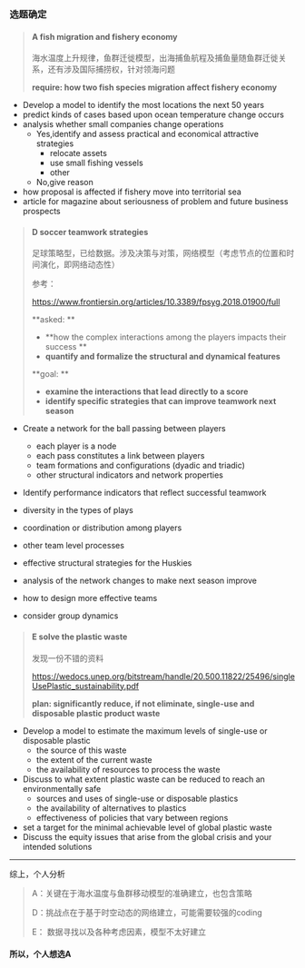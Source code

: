 ### 选题确定

> #### A fish migration and fishery economy
>
> 海水温度上升规律，鱼群迁徙模型，出海捕鱼航程及捕鱼量随鱼群迁徙关系，还有涉及国际捕捞权，针对领海问题
>
> **require: how two fish species migration affect fishery economy**

* Develop a model to identify the most locations the next 50 years
* predict kinds of cases based upon ocean temperature change occurs
* analysis whether small companies change operations
  * Yes,identify and assess practical and economical attractive strategies
    * relocate assets 
    * use small fishing vessels
    * other
  * No,give reason
* how proposal is affected if fishery move into territorial sea
* article for magazine about seriousness of problem and future business prospects 



> #### D  soccer teamwork  strategies
>
> 足球策略型，已给数据。涉及决策与对策，网络模型（考虑节点的位置和时间演化，即网络动态性）
>
> 参考：
>
>  https://www.frontiersin.org/articles/10.3389/fpsyg.2018.01900/full 
>
> **asked: **
>
>  * **how the complex interactions among the players impacts their success   **
>  * **quantify and formalize the structural and dynamical features**
>
> **goal: **
>
> * **examine the interactions that lead directly to a score**
> * **identify specific strategies that can improve teamwork next season**

* Create a network for the ball passing between players 

  *   each player is a node 
  *   each pass constitutes a link between players 
  *   team formations and configurations (dyadic and triadic)
  *   other structural indicators and network properties 
*  Identify performance indicators that reflect successful teamwork 

  *  diversity in the types of plays 
  *  coordination  or distribution among players 
  *  other team level processes 
* effective structural strategies  for the Huskies 
* analysis of the network changes to make next season improve
*  how to design more effective teams 

  *  consider group dynamics 





> #### E solve the plastic waste  
>
> 发现一份不错的资料
>
>  https://wedocs.unep.org/bitstream/handle/20.500.11822/25496/singleUsePlastic_sustainability.pdf 
>
> **plan:  significantly reduce, if not eliminate, single-use and disposable plastic product waste**

*  Develop a model to estimate the maximum levels of single-use or disposable plastic
   *  the source of this waste 
   *  the extent of the current waste
   *  the availability of resources to process the waste 
*  Discuss to  what extent plastic waste can be reduced to reach an environmentally safe 
   *  sources and uses of single-use or disposable plastics 
   *  the availability of alternatives to plastics 
   *  effectiveness of policies that vary between regions 
*  set a target for the minimal achievable level of global plastic waste 
*  Discuss the equity issues that arise from the global crisis and your  intended solutions 



---

综上，个人分析

> A：关键在于海水温度与鱼群移动模型的准确建立，也包含策略
>
> D：挑战点在于基于时空动态的网络建立，可能需要较强的coding
>
> E： 数据寻找以及各种考虑因素，模型不太好建立

#### 所以，个人想选A

